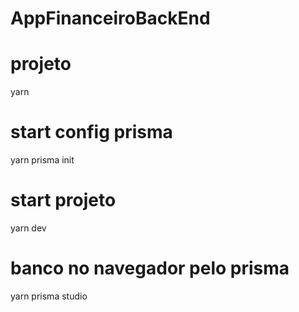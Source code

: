 # AppFinanceiroBackEnd
# projeto
yarn

# start config prisma
yarn prisma init

# start projeto
yarn dev

# banco no navegador pelo prisma
yarn prisma studio
